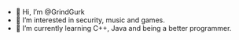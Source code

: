 - 👋 Hi, I’m @GrindGurk
- 👀 I’m interested in security, music and games.
- 🌱 I’m currently learning C++, Java and being a better programmer.

<!---
GrindGurk/GrindGurk is a ✨ special ✨ repository because its `README.md` (this file) appears on your GitHub profile.
You can click the Preview link to take a look at your changes.
--->
